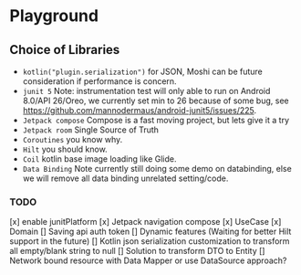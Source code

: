 # Playground

## Choice of Libraries

- `kotlin("plugin.serialization")` for JSON, Moshi can be future consideration if performance is
  concern.
- `junit 5` Note: instrumentation test will only able to run on Android 8.0/API 26/Oreo, we
  currently set min to 26 because of some bug,
  see https://github.com/mannodermaus/android-junit5/issues/225.
- `Jetpack compose` Compose is a fast moving project, but lets give it a try
- `Jetpack room` Single Source of Truth
- `Coroutines` you know why.
- `Hilt` you should know.
- `Coil` kotlin base image loading like Glide.
- `Data Binding` Note currently still doing some demo on databinding, else we will remove all
  data binding unrelated setting/code.

### TODO

[x] enable junitPlatform
[x] Jetpack navigation compose
[x] UseCase
[x] Domain
[] Saving api auth token
[] Dynamic features (Waiting for better Hilt support in the future)
[] Kotlin json serialization customization to transform all empty/blank string to null
[] Solution to transform DTO to Entity
[] Network bound resource with Data Mapper or use DataSource approach?
